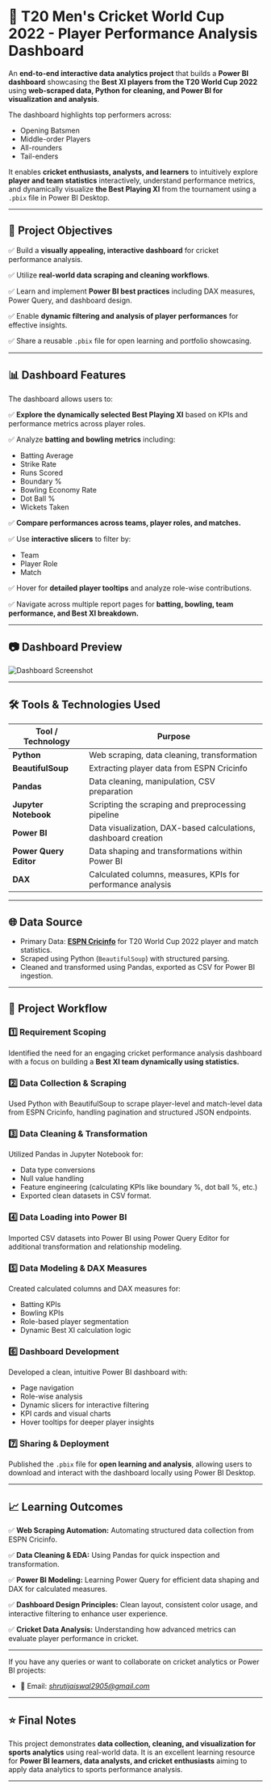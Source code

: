 # 🏏 T20 Men's Cricket World Cup 2022 - Player Performance Analysis Dashboard

An **end-to-end interactive data analytics project** that builds a **Power BI dashboard** showcasing the **Best XI players from the T20 World Cup 2022** using **web-scraped data, Python for cleaning, and Power BI for visualization and analysis**.

The dashboard highlights top performers across:
- Opening Batsmen
- Middle-order Players
- All-rounders
- Tail-enders

It enables **cricket enthusiasts, analysts, and learners** to intuitively explore **player and team statistics** interactively, understand performance metrics, and dynamically visualize **the Best Playing XI** from the tournament using a `.pbix` file in Power BI Desktop.

---

## 🎯 Project Objectives

✅ Build a **visually appealing, interactive dashboard** for cricket performance analysis.

✅ Utilize **real-world data scraping and cleaning workflows**.

✅ Learn and implement **Power BI best practices** including DAX measures, Power Query, and dashboard design.

✅ Enable **dynamic filtering and analysis of player performances** for effective insights.

✅ Share a reusable `.pbix` file for open learning and portfolio showcasing.

---

## 📊 Dashboard Features

The dashboard allows users to:

✅ **Explore the dynamically selected Best Playing XI** based on KPIs and performance metrics across player roles.

✅ Analyze **batting and bowling metrics** including:

* Batting Average
* Strike Rate
* Runs Scored
* Boundary %
* Bowling Economy Rate
* Dot Ball %
* Wickets Taken

✅ **Compare performances across teams, player roles, and matches.**

✅ Use **interactive slicers** to filter by:

* Team
* Player Role
* Match

✅ Hover for **detailed player tooltips** and analyze role-wise contributions.

✅ Navigate across multiple report pages for **batting, bowling, team performance, and Best XI breakdown.**

---

## 📷 Dashboard Preview

![Dashboard Screenshot](images/dashboard.png) <!-- Replace with your actual image path -->

---

## 🛠️ Tools & Technologies Used

| Tool / Technology      | Purpose                                                        |
| ---------------------- | -------------------------------------------------------------- |
| **Python**             | Web scraping, data cleaning, transformation                    |
| **BeautifulSoup**      | Extracting player data from ESPN Cricinfo                      |
| **Pandas**             | Data cleaning, manipulation, CSV preparation                   |
| **Jupyter Notebook**   | Scripting the scraping and preprocessing pipeline              |
| **Power BI**           | Data visualization, DAX-based calculations, dashboard creation |
| **Power Query Editor** | Data shaping and transformations within Power BI               |
| **DAX**                | Calculated columns, measures, KPIs for performance analysis    |

---

## 🌐 Data Source

* Primary Data: **[ESPN Cricinfo](https://www.espncricinfo.com/)** for T20 World Cup 2022 player and match statistics.
* Scraped using Python (`BeautifulSoup`) with structured parsing.
* Cleaned and transformed using Pandas, exported as CSV for Power BI ingestion.

---

## 🔄 Project Workflow

### 1️⃣ Requirement Scoping

Identified the need for an engaging cricket performance analysis dashboard with a focus on building a **Best XI team dynamically using statistics.**

### 2️⃣ Data Collection & Scraping

Used Python with BeautifulSoup to scrape player-level and match-level data from ESPN Cricinfo, handling pagination and structured JSON endpoints.

### 3️⃣ Data Cleaning & Transformation

Utilized Pandas in Jupyter Notebook for:

* Data type conversions
* Null value handling
* Feature engineering (calculating KPIs like boundary %, dot ball %, etc.)
* Exported clean datasets in CSV format.

### 4️⃣ Data Loading into Power BI

Imported CSV datasets into Power BI using Power Query Editor for additional transformation and relationship modeling.

### 5️⃣ Data Modeling & DAX Measures

Created calculated columns and DAX measures for:

* Batting KPIs
* Bowling KPIs
* Role-based player segmentation
* Dynamic Best XI calculation logic

### 6️⃣ Dashboard Development

Developed a clean, intuitive Power BI dashboard with:

* Page navigation
* Role-wise analysis
* Dynamic slicers for interactive filtering
* KPI cards and visual charts
* Hover tooltips for deeper player insights

### 7️⃣ Sharing & Deployment

Published the `.pbix` file for **open learning and analysis**, allowing users to download and interact with the dashboard locally using Power BI Desktop.

---

## 📈 Learning Outcomes

✅ **Web Scraping Automation:** Automating structured data collection from ESPN Cricinfo.

✅ **Data Cleaning & EDA:** Using Pandas for quick inspection and transformation.

✅ **Power BI Modeling:** Learning Power Query for efficient data shaping and DAX for calculated measures.

✅ **Dashboard Design Principles:** Clean layout, consistent color usage, and interactive filtering to enhance user experience.

✅ **Cricket Data Analysis:** Understanding how advanced metrics can evaluate player performance in cricket.

---

If you have any queries or want to collaborate on cricket analytics or Power BI projects:

* 📧 Email: *[shrutijaiswal2905@gmail.com](mailto:your_email@example.com)*
---

## ⭐ Final Notes

This project demonstrates **data collection, cleaning, and visualization for sports analytics** using real-world data. It is an excellent learning resource for **Power BI learners, data analysts, and cricket enthusiasts** aiming to apply data analytics to sports performance analysis.

---
